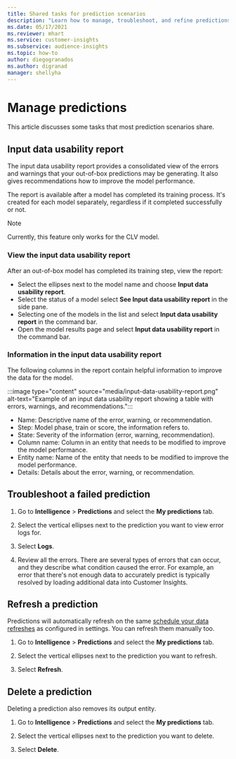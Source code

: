```yaml
---
title: Shared tasks for prediction scenarios
description: "Learn how to manage, troubleshoot, and refine predictions."
ms.date: 05/17/2021
ms.reviewer: mhart
ms.service: customer-insights
ms.subservice: audience-insights
ms.topic: how-to
author: diegogranados
ms.author: digranad
manager: shellyha
---
```


# Manage predictions

This article discusses some tasks that most prediction scenarios share.

## Input data usability report

The input data usability report provides a consolidated view of the errors and warnings that your out-of-box predictions may be generating. It also gives recommendations how to improve the model performance.

The report is available after a model has completed its training process. It's created for each model separately, regardless if it completed successfully or not.

> [!NOTE]
> Currently, this feature only works for the CLV model.

### View the input data usability report

After an out-of-box model has completed its training step, view the report:
- Select the ellipses next to the model name and choose **Input data usability report**.
- Select the status of a model select **See Input data usability report** in the side pane.
- Selecting one of the models in the list and select **Input data usability report** in the command bar.
- Open the model results page and select **Input data usability report** in the command bar.

### Information in the input data usability report

The following columns in the report contain helpful information to improve the data for the model.

:::image type="content" source="media/input-data-usability-report.png" alt-text="Example of an input data usability report showing a table with errors, warnings, and recommendations.":::

- Name: Descriptive name of the error, warning, or recommendation.
- Step: Model phase, train or score, the information refers to.
- State: Severity of the information (error, warning, recommendation).
- Column name: Column in an entity that needs to be modified to improve the model performance.
- Entity name: Name of the entity that needs to be modified to improve the model performance.
- Details: Details about the error, warning, or recommendation.

## Troubleshoot a failed prediction

1. Go to **Intelligence** > **Predictions** and select the **My predictions** tab.

1. Select the vertical ellipses next to the prediction you want to view error logs for.

1. Select **Logs**.

1. Review all the errors. There are several types of errors that can occur, and they describe what condition caused the error. For example, an error that there's not enough data to accurately predict is typically resolved by loading additional data into Customer Insights.

## Refresh a prediction

Predictions will automatically refresh on the same [schedule your data refreshes](system.md#schedule-tab) as configured in settings. You can refresh them manually too.

1. Go to **Intelligence** > **Predictions** and select the **My predictions** tab.

1. Select the vertical ellipses next to the prediction you want to refresh.

1. Select **Refresh**.

## Delete a prediction

Deleting a prediction also removes its output entity.

1. Go to **Intelligence** > **Predictions** and select the **My predictions** tab.

1. Select the vertical ellipses next to the prediction you want to delete.

1. Select **Delete**.